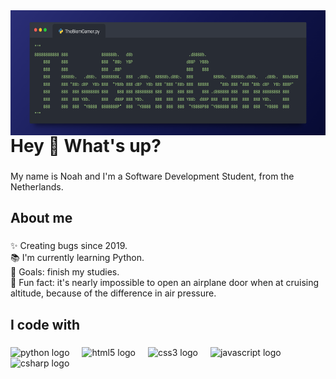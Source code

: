 <img align="right" height="200" src="https://raw.githubusercontent.com/TheBiemGamer/TheBiemGamer/refs/heads/main/assets/logo.png"  />

###

<h1 align="left">Hey 👋 What's up?</h1>

###

<p align="left">My name is Noah and I'm a Software Development Student, from the Netherlands.</p>

###

<h2 align="left">About me</h2>

###

<p align="left">✨ Creating bugs since 2019.<br>📚 I'm currently learning Python.<br>🎯 Goals: finish my studies.<br>🎲 Fun fact: it's nearly impossible to open an airplane door when at cruising altitude, because of the difference in air pressure.</p>

###

<h2 align="left">I code with</h2>

###

<div align="left">
  <img src="https://cdn.jsdelivr.net/gh/devicons/devicon/icons/python/python-original.svg" height="40" alt="python logo"  />
  <img width="12" />
  <img src="https://cdn.jsdelivr.net/gh/devicons/devicon/icons/html5/html5-original.svg" height="40" alt="html5 logo"  />
  <img width="12" />
  <img src="https://cdn.jsdelivr.net/gh/devicons/devicon/icons/css3/css3-original.svg" height="40" alt="css3 logo"  />
  <img width="12" />
  <img src="https://cdn.jsdelivr.net/gh/devicons/devicon/icons/javascript/javascript-original.svg" height="40" alt="javascript logo"  />
  <img width="12" />
  <img src="https://cdn.jsdelivr.net/gh/devicons/devicon/icons/csharp/csharp-original.svg" height="40" alt="csharp logo"  />
</div>

###
